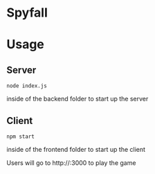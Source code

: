 # Spyfall


# Usage


## Server

```
node index.js
```
inside of the backend folder to start up the server


## Client

```
npm start
```
inside of the frontend folder to start up the client

Users will go to http://<ip>:3000 to play the game

